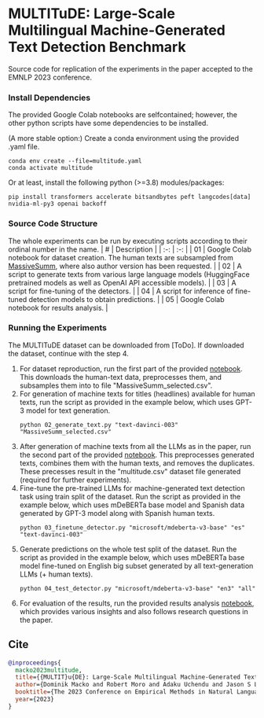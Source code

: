 # MULTITuDE: Large-Scale Multilingual Machine-Generated Text Detection Benchmark
Source code for replication of the experiments in the paper accepted to the EMNLP 2023 conference.

### Install Dependencies
The provided Google Colab notebooks are selfcontained; however, the other python scripts have some dependencies to be installed.

(A more stable option:) Create a conda environment using the provided .yaml file.
```
conda env create --file=multitude.yaml
conda activate multitude
```
Or at least, install the following python (>=3.8) modules/packages:
```
pip install transformers accelerate bitsandbytes peft langcodes[data] nvidia-ml-py3 openai backoff
```

### Source Code Structure
The whole experiments can be run by executing scripts according to their ordinal number in the name.
| # | Description |
| :-: | :-: |
| 01 | Google Colab notebook for dataset creation. The human texts are subsampled from [MassiveSumm](https://github.com/danielvarab/massive-summ), where also author version has been requested. |
| 02 | A script to generate texts from various large language models (HuggingFace pretrained models as well as OpenAI API accessible models). |
| 03 | A script for fine-tuning of the detectors. |
| 04 | A script for inference of fine-tuned detection models to obtain predictions. |
| 05 | Google Colab notebook for results analysis. |

### Running the Experiments

The MULTITuDE dataset can be downloaded from [ToDo]. If downloaded the dataset, continue with the step 4.

1. For dataset reproduction, run the first part of the provided [notebook](01_dataset_creation.ipynb). This downloads the human-text data, preprocesses them, and subsamples them into to file "MassiveSumm_selected.csv".
2. For generation of machine texts for titles (headlines) available for human texts, run the script as provided in the example below, which uses GPT-3 model for text generation.
   ```
   python 02_generate_text.py "text-davinci-003" "MassiveSumm_selected.csv"
   ```
3. After generation of machine texts from all the LLMs as in the paper, run the second part of the provided [notebook](01_dataset_creation.ipynb). This preprocesses generated texts, combines them with the human texts, and removes the duplicates. These precesses result in the "multitude.csv" dataset file generated (required for further experiments).
4. Fine-tune the pre-trained LLMs for machine-generated text detection task using train split of the dataset. Run the script as provided in the example below, which uses mDeBERTa base model and Spanish data generated by GPT-3 model along with Spanish human texts.
   ```
   python 03_finetune_detector.py "microsoft/mdeberta-v3-base" "es" "text-davinci-003"
   ```
5. Generate predictions on the whole test split of the dataset. Run the script as provided in the example below, which uses mDeBERTa base model fine-tuned on English big subset generated by all text-generation LLMs (+ human texts).
   ```
   python 04_test_detector.py "microsoft/mdeberta-v3-base" "en3" "all"
   ```
6. For evaluation of the results, run the provided results analysis [notebook](05_results_analysis.ipynb), which provides various insights and also follows research questions in the paper.

## Cite
```bibtex
@inproceedings{
  macko2023multitude,
  title={{MULTIT}u{DE}: Large-Scale Multilingual Machine-Generated Text Detection Benchmark},
  author={Dominik Macko and Robert Moro and Adaku Uchendu and Jason S Lucas and Michiharu Yamashita and Matúš Pikuliak and Ivan Srba and Thai Le and Dongwon Lee and Jakub Simko and Maria Bielikova},
  booktitle={The 2023 Conference on Empirical Methods in Natural Language Processing},
  year={2023}
}
